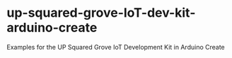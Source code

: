 # up-squared-grove-IoT-dev-kit-arduino-create
Examples for the UP Squared Grove IoT Development Kit in Arduino Create
